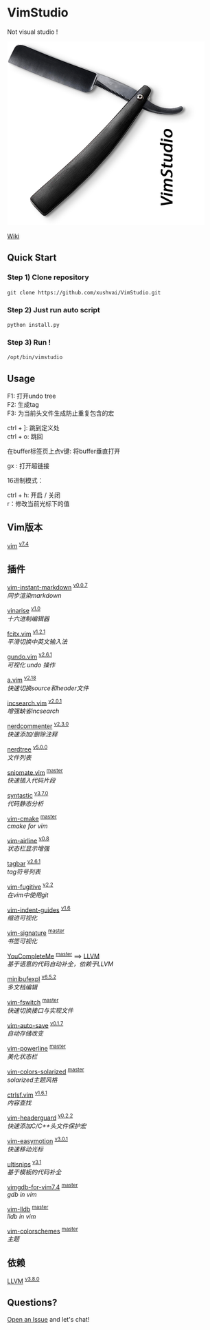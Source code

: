 # VimStudio  
Not visual studio !  

![1000](resource/logo_1.png)  

[Wiki](https://github.com/xushvai/VimStudio/wiki)

## Quick Start  

### Step 1) Clone repository  
```
git clone https://github.com/xushvai/VimStudio.git  
```

### Step 2) Just run auto script 
```
python install.py 
```

### Step 3) Run !
```
/opt/bin/vimstudio  
```

## Usage    

F1: 打开undo tree  
F2: 生成tag  
F3: 为当前头文件生成防止重复包含的宏

ctrl + ]: 跳到定义处  
ctrl + o: 跳回

在buffer标签页上点v键: 将buffer垂直打开

gx : 打开超链接



16进制模式：


ctrl + h: 开启 / 关闭  
r：修改当前光标下的值

## Vim版本
<a name="">[vim][0-1]</a> <sup>[v7.4][0-2]</sup>  

## 插件  

<a name="">[vim-instant-markdown][1-1]</a> <sup>[v0.0.7][1-2]</sup>  
*同步渲染markdown*

<a name="">[vinarise][2-1]</a> <sup>[v1.0][2-2]</sup>  
*十六进制编辑器*

<a name="">[fcitx.vim][3-1]</a> <sup>[v1.2.1][3-2]</sup>  
*平滑切换中英文输入法*

<a name="">[gundo.vim][4-1]</a> <sup>[v2.6.1][4-2]</sup>  
*可视化 undo 操作*

<a name="">[a.vim][5-1]</a> <sup>[v2.18][5-2]</sup>  
*快速切换source和header文件*

<a name="">[incsearch.vim][6-1]</a> <sup>[v2.0.1][6-2]</sup>  
*增强缺省incsearch*

<a name="">[nerdcommenter][7-1]</a> <sup>[v2.3.0][7-2]</sup>  
*快速添加/删除注释*

<a name="">[nerdtree][8-1]</a> <sup>[v5.0.0][8-2]</sup>  
*文件列表*

<a name="">[snipmate.vim][9-1]</a> <sup>[master][9-2]</sup>  
*快速插入代码片段*

<a name="">[syntastic][10-1]</a> <sup>[v3.7.0][10-2]</sup>  
*代码静态分析*

<a name="">[vim-cmake][11-1]</a> <sup>[master][11-2]</sup>  
*cmake for vim*

<a name="">[vim-airline][12-1]</a> <sup>[v0.8][12-2]</sup>  
*状态栏显示增强*

<a name="">[tagbar][13-1]</a> <sup>[v2.6.1][13-2]</sup>  
*tag符号列表*

<a name="">[vim-fugitive][14-1]</a> <sup>[v2.2][14-2]</sup>  
*在vim中使用git*

<a name="">[vim-indent-guides][15-1]</a> <sup>[v1.6][15-2]</sup>  
*缩进可视化*

<a name="">[vim-signature][16-1]</a> <sup>[master][16-2]</sup>  
*书签可视化*

<a name="">[YouCompleteMe][17-1]</a> <sup>[master][17-2]</sup> ==> [LLVM](#llvm)   
*基于语意的代码自动补全，依赖于LLVM*  

<a name="">[minibufexpl][18-1]</a> <sup>[v6.5.2][18-2]</sup>  
*多文档编辑*

<a name="">[vim-fswitch][19-1]</a> <sup>[master][19-2]</sup>  
*快速切换接口与实现文件*

<a name="">[vim-auto-save][20-1]</a> <sup>[v0.1.7][20-2]</sup>  
*自动存储改变*

<a name="">[vim-powerline][21-1]</a> <sup>[master][21-2]</sup>  
*美化状态栏*

<a name="">[vim-colors-solarized][22-1]</a> <sup>[master][22-2]</sup>  
*solarized主题风格*

<a name="">[ctrlsf.vim][23-1]</a> <sup>[v1.6.1][23-2]</sup>  
*内容查找*

<a name="">[vim-headerguard][24-1]</a> <sup>[v0.2.2][24-2]</sup>  
*快速添加C/C++头文件保护宏*

<a name="">[vim-easymotion][25-1]</a> <sup>[v3.0.1][25-2]</sup>  
*快速移动光标*

<a name="">[ultisnips][26-1]</a> <sup>[v3.1][26-2]</sup>  
*基于模板的代码补全*

<a name="">[vimgdb-for-vim7.4][28-1]</a> <sup>[master][28-2]</sup>  
*gdb in vim*

<a name="">[vim-lldb][29-1]</a> <sup>[master][29-2]</sup>  
*lldb in vim*

<a name="">[vim-colorschemes][30-1]</a> <sup>[master][30-2]</sup>  
*主题*  

## 依赖     
<a name="llvm">[LLVM][27-1]</a> <sup>[v3.8.0][27-2]</sup>  

## Questions?  

[Open an Issue](https://github.com/xushvai/VimStudio/issues/new) and let's chat! 

[0-1]:https://github.com/vim/vim
[0-2]:https://github.com/vim/vim/releases/tag/v7.4
[1-1]:https://github.com/suan/vim-instant-markdown
[1-2]:https://github.com/suan/vim-instant-markdown/releases/tag/v0.0.7
[2-1]:https://github.com/Shougo/vinarise.vim
[2-2]:https://github.com/Shougo/vinarise.vim/releases/tag/ver.1.0
[3-1]:https://github.com/lilydjwg/fcitx.vim
[3-2]:https://github.com/lilydjwg/fcitx.vim/releases/tag/1.2.1
[4-1]:http://github.com/sjl/gundo.vim.git
[4-2]:https://github.com/sjl/gundo.vim/releases/tag/v2.6.1
[5-1]:https://github.com/vim-scripts/a.vim
[5-2]:https://github.com/vim-scripts/a.vim/releases/tag/2.18
[6-1]:https://github.com/haya14busa/incsearch.vim
[6-2]:https://github.com/haya14busa/incsearch.vim/releases/tag/v2.0.1
[7-1]:https://github.com/scrooloose/nerdcommenter.git
[7-2]:https://github.com/scrooloose/nerdcommenter/releases/tag/2.3.0
[8-1]:https://github.com/scrooloose/nerdtree.git
[8-2]:https://github.com/scrooloose/nerdtree/releases/tag/5.0.0
[9-1]:https://github.com/msanders/snipmate.vim.git
[9-2]:https://github.com/msanders/snipmate.vim.git
[10-1]:https://github.com/scrooloose/syntastic
[10-2]:https://github.com/scrooloose/syntastic/releases/tag/3.7.0
[11-1]:https://github.com/vhdirk/vim-cmake.git
[11-2]:https://github.com/vhdirk/vim-cmake.git
[12-1]:https://github.com/bling/vim-airline
[12-2]:https://github.com/vim-airline/vim-airline/releases/tag/v0.8
[13-1]:https://github.com/majutsushi/tagbar
[13-2]:https://github.com/majutsushi/tagbar/releases/tag/v2.6.1
[14-1]:https://github.com/tpope/vim-fugitive.git
[14-2]:https://github.com/tpope/vim-fugitive/releases/tag/v2.2
[15-1]:https://github.com/nathanaelkane/vim-indent-guides.git
[15-2]:https://github.com/nathanaelkane/vim-indent-guides/releases/tag/1.6
[16-1]:https://github.com/kshenoy/vim-signature
[16-2]:https://github.com/kshenoy/vim-signature
[17-1]:https://github.com/Valloric/YouCompleteMe.git
[17-2]:https://github.com/Valloric/YouCompleteMe.git
[18-1]:https://github.com/fholgado/minibufexpl.vim
[18-2]:https://github.com/fholgado/minibufexpl.vim/releases/tag/v6.5.2
[19-1]:https://github.com/derekwyatt/vim-fswitch.git
[19-2]:https://github.com/derekwyatt/vim-fswitch.git
[20-1]:https://github.com/vim-scripts/vim-auto-save.git
[20-2]:https://github.com/vim-scripts/vim-auto-save/releases/tag/0.1.7
[21-1]:https://github.com/Lokaltog/vim-powerline.git
[21-2]:https://github.com/Lokaltog/vim-powerline.git
[22-1]:https://github.com/altercation/vim-colors-solarized.git
[22-2]:https://github.com/altercation/vim-colors-solarized.git
[23-1]:https://github.com/dyng/ctrlsf.vim.git
[23-2]:https://github.com/dyng/ctrlsf.vim/releases/tag/1.6.1
[24-1]:https://github.com/drmikehenry/vim-headerguard.git
[24-2]:https://github.com/drmikehenry/vim-headerguard/releases/tag/v0.2.2
[25-1]:https://github.com/easymotion/vim-easymotion.git
[25-2]:https://github.com/easymotion/vim-easymotion/releases/tag/v3.0.1
[26-1]:https://github.com/SirVer/ultisnips.git
[26-2]:https://github.com/SirVer/ultisnips/releases/tag/3.1
[27-1]:https://github.com/llvm-mirror/llvm
[27-2]:http://llvm.org/releases/download.html
[28-1]:https://sourceforge.net/projects/clewn/files/vimGdb/
[28-2]:https://github.com/larrupingpig/vimgdb-for-vim7.4
[29-1]:https://github.com/gilligan/vim-lldb
[29-2]:https://github.com/gilligan/vim-lldb
[30-1]:https://github.com/flazz/vim-colorschemes
[30-2]:https://github.com/flazz/vim-colorschemes


